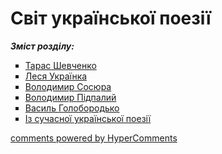<div id="hypercomments_widget" class="js-hypercomments-widget invisible"></div>

# Світ української поезії

<b><i>Зміст розділу:</i></b>

<ul type="square">
<li class="chapter " data-level="1" data-path="shevchenko.html">
        <a href="shevchenko.html">
                <b></b>
            Тарас Шевченко
        </a>
</li>
<li class="chapter " data-level="2" data-path="ukrayinka.html">
        <a href="ukrayinka.html">
                <b></b>
            Леся Українка
        </a>
</li>
<li class="chapter " data-level="3" data-path="sosyura.html">
        <a href="sosyura.html">
                <b></b>
            Володимир Сосюра
        </a>
</li>
<li class="chapter " data-level="4" data-path="pidpaluy.html">
        <a href="pidpaluy.html">
                <b></b>
            Володимир Підпалий
        </a>
</li>
<li class="chapter " data-level="5" data-path="goloborodko.html">
        <a href="goloborodko.html">
                <b></b>
            Василь Голобородько
        </a>
</li>
<li class="chapter " data-level="6" data-path="iz_such_ukr_poezii.html">
        <a href="iz_such_ukr_poezii.html">
                <b></b>
            Із сучасної української поезії
        </a>
</li>
    </ul>


<div class="js-hypercomments-container">
<a href="http://hypercomments.com" class="hc-link" title="comments widget">comments powered by HyperComments</a>
</div>